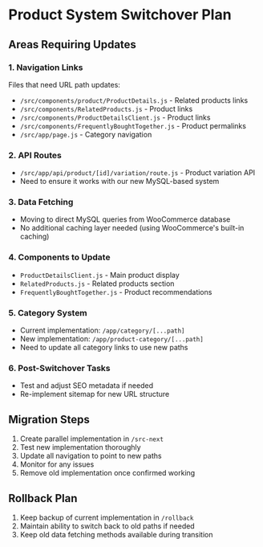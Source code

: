 # Product System Switchover Plan

## Areas Requiring Updates

### 1. Navigation Links
Files that need URL path updates:
- `/src/components/product/ProductDetails.js` - Related products links
- `/src/components/RelatedProducts.js` - Product links
- `/src/components/ProductDetailsClient.js` - Product links
- `/src/components/FrequentlyBoughtTogether.js` - Product permalinks
- `/src/app/page.js` - Category navigation

### 2. API Routes
- `/src/app/api/product/[id]/variation/route.js` - Product variation API
- Need to ensure it works with our new MySQL-based system

### 3. Data Fetching
- Moving to direct MySQL queries from WooCommerce database
- No additional caching layer needed (using WooCommerce's built-in caching)

### 4. Components to Update
- `ProductDetailsClient.js` - Main product display
- `RelatedProducts.js` - Related products section
- `FrequentlyBoughtTogether.js` - Product recommendations

### 5. Category System
- Current implementation: `/app/category/[...path]`
- New implementation: `/app/product-category/[...path]`
- Need to update all category links to use new paths

### 6. Post-Switchover Tasks
- Test and adjust SEO metadata if needed
- Re-implement sitemap for new URL structure

## Migration Steps

1. Create parallel implementation in `/src-next`
2. Test new implementation thoroughly
3. Update all navigation to point to new paths
4. Monitor for any issues
5. Remove old implementation once confirmed working

## Rollback Plan

1. Keep backup of current implementation in `/rollback`
2. Maintain ability to switch back to old paths if needed
3. Keep old data fetching methods available during transition

